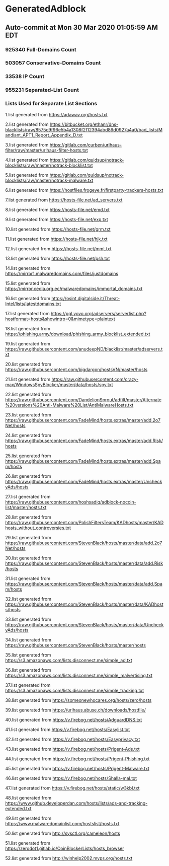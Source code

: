 # GeneratedAdblock
## Auto-commit at Mon 30 Mar 2020 01:05:59 AM EDT
### 925340 Full-Domains Count
### 503057 Conservative-Domains Count
### 33538 IP Count
### 955231 Separated-List Count
### Lists Used for Separate List Sections
 
1.list generated from https://adaway.org/hosts.txt
 
2.list generated from https://bitbucket.org/ethanr/dns-blacklists/raw/8575c9f96e5b4a1308f2f12394abd86d0927a4a0/bad_lists/Mandiant_APT1_Report_Appendix_D.txt
 
3.list generated from https://gitlab.com/curben/urlhaus-filter/raw/master/urlhaus-filter-hosts.txt
 
4.list generated from https://gitlab.com/quidsup/notrack-blocklists/raw/master/notrack-blocklist.txt
 
5.list generated from https://gitlab.com/quidsup/notrack-blocklists/raw/master/notrack-malware.txt
 
6.list generated from https://hostfiles.frogeye.fr/firstparty-trackers-hosts.txt
 
7.list generated from https://hosts-file.net/ad_servers.txt
 
8.list generated from https://hosts-file.net/emd.txt
 
9.list generated from https://hosts-file.net/exp.txt
 
10.list generated from https://hosts-file.net/grm.txt
 
11.list generated from https://hosts-file.net/hjk.txt
 
12.list generated from https://hosts-file.net/mmt.txt
 
13.list generated from https://hosts-file.net/psh.txt
 
14.list generated from https://mirror1.malwaredomains.com/files/justdomains
 
15.list generated from https://mirror.cedia.org.ec/malwaredomains/immortal_domains.txt
 
16.list generated from https://osint.digitalside.it/Threat-Intel/lists/latestdomains.txt
 
17.list generated from https://pgl.yoyo.org/adservers/serverlist.php?hostformat=hosts&showintro=0&mimetype=plaintext
 
18.list generated from https://phishing.army/download/phishing_army_blocklist_extended.txt
 
19.list generated from https://raw.githubusercontent.com/anudeepND/blacklist/master/adservers.txt
 
20.list generated from https://raw.githubusercontent.com/bigdargon/hostsVN/master/hosts
 
21.list generated from https://raw.githubusercontent.com/crazy-max/WindowsSpyBlocker/master/data/hosts/spy.txt
 
22.list generated from https://raw.githubusercontent.com/DandelionSprout/adfilt/master/Alternate%20versions%20Anti-Malware%20List/AntiMalwareHosts.txt
 
23.list generated from https://raw.githubusercontent.com/FadeMind/hosts.extras/master/add.2o7Net/hosts
 
24.list generated from https://raw.githubusercontent.com/FadeMind/hosts.extras/master/add.Risk/hosts
 
25.list generated from https://raw.githubusercontent.com/FadeMind/hosts.extras/master/add.Spam/hosts
 
26.list generated from https://raw.githubusercontent.com/FadeMind/hosts.extras/master/UncheckyAds/hosts
 
27.list generated from https://raw.githubusercontent.com/hoshsadiq/adblock-nocoin-list/master/hosts.txt
 
28.list generated from https://raw.githubusercontent.com/PolishFiltersTeam/KADhosts/master/KADhosts_without_controversies.txt
 
29.list generated from https://raw.githubusercontent.com/StevenBlack/hosts/master/data/add.2o7Net/hosts
 
30.list generated from https://raw.githubusercontent.com/StevenBlack/hosts/master/data/add.Risk/hosts
 
31.list generated from https://raw.githubusercontent.com/StevenBlack/hosts/master/data/add.Spam/hosts
 
32.list generated from https://raw.githubusercontent.com/StevenBlack/hosts/master/data/KADhosts/hosts
 
33.list generated from https://raw.githubusercontent.com/StevenBlack/hosts/master/data/UncheckyAds/hosts
 
34.list generated from https://raw.githubusercontent.com/StevenBlack/hosts/master/hosts
 
35.list generated from https://s3.amazonaws.com/lists.disconnect.me/simple_ad.txt
 
36.list generated from https://s3.amazonaws.com/lists.disconnect.me/simple_malvertising.txt
 
37.list generated from https://s3.amazonaws.com/lists.disconnect.me/simple_tracking.txt
 
38.list generated from https://someonewhocares.org/hosts/zero/hosts
 
39.list generated from https://urlhaus.abuse.ch/downloads/hostfile/
 
40.list generated from https://v.firebog.net/hosts/AdguardDNS.txt
 
41.list generated from https://v.firebog.net/hosts/Easylist.txt
 
42.list generated from https://v.firebog.net/hosts/Easyprivacy.txt
 
43.list generated from https://v.firebog.net/hosts/Prigent-Ads.txt
 
44.list generated from https://v.firebog.net/hosts/Prigent-Phishing.txt
 
45.list generated from https://v.firebog.net/hosts/Prigent-Malware.txt
 
46.list generated from https://v.firebog.net/hosts/Shalla-mal.txt
 
47.list generated from https://v.firebog.net/hosts/static/w3kbl.txt
 
48.list generated from https://www.github.developerdan.com/hosts/lists/ads-and-tracking-extended.txt
 
49.list generated from https://www.malwaredomainlist.com/hostslist/hosts.txt
 
50.list generated from http://sysctl.org/cameleon/hosts
 
51.list generated from https://zerodot1.gitlab.io/CoinBlockerLists/hosts_browser
 
52.list generated from http://winhelp2002.mvps.org/hosts.txt
 
